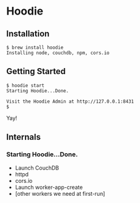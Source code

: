 # Hoodie

## Installation

    $ brew install hoodie
    Installing node, couchdb, npm, cors.io


## Getting Started

    $ hoodie start
    Starting Hoodie...Done.

    Visit the Hoodie Admin at http://127.0.0.1:8431
    $

Yay!


## Internals

### Starting Hoodie...Done.

 - Launch CouchDB
 - httpd
 - cors.io
 - Launch worker-app-create
 - [other workers we need at first-run]